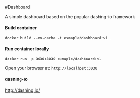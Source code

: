 #Dashboard

A simple dashboard based on the popular dashing-io framework

#### Build container 
`docker build --no-cache -t exmaple/dashboard:v1 .`

#### Run container locally
`docker run -p 3030:3030 exmaple/dashboard:v1`

Open your browser at:
`http://localhost:3030`

#### dashing-io
http://dashing.io/

